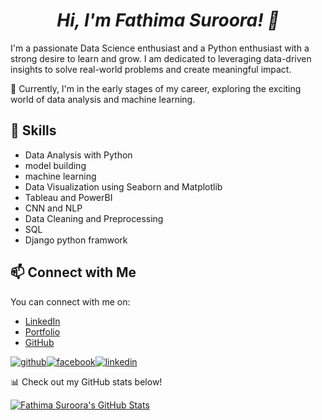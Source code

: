 <h1 align="center"><i>Hi, I'm Fathima Suroora! 👋</i></h1>

I'm a passionate Data Science enthusiast and a Python enthusiast with a strong desire to learn and grow. I am dedicated to leveraging data-driven insights to solve real-world problems and create meaningful impact. 

🌱 Currently, I'm in the early stages of my career, exploring the exciting world of data analysis and machine learning.

## 🔧 Skills

- Data Analysis with Python
- model building
- machine learning
- Data Visualization using Seaborn and Matplotlib
- Tableau and PowerBI
- CNN and NLP
- Data Cleaning and Preprocessing
- SQL
- Django python framwork

## 📫 Connect with Me

You can connect with me on:

- [LinkedIn](https://www.linkedin.com/in/fathima-suroora-7a6716199)
- [Portfolio](https://surooraportfolio.pythonanywhere.com)
- [GitHub](https://github.com/suroora)
  
[![github](https://cloud.githubusercontent.com/assets/17016297/18839843/0e06a67a-83d2-11e6-993a-b35a182500e0.png)][1][![facebook](https://cloud.githubusercontent.com/assets/17016297/18839836/0a06deb4-83d2-11e6-8078-1d0974af0f63.png)][2][![linkedin](https://cloud.githubusercontent.com/assets/17016297/18839848/0fc7e74e-83d2-11e6-8c6a-277fc9d6e067.png)][3]

[1]: http://www.github.com/your_contact_info
[2]: https://www.linkedin.com/in/your_contact_info
[3]: https://www.facebook.com/your_contact_info





📊 Check out my GitHub stats below!

[![Fathima Suroora's GitHub Stats](https://github-readme-stats.vercel.app/api?username=suroora&show_icons=true&theme=radical)](https://github.com/anuraghazra/github-readme-stats)

<!---
suroora/suroora is a ✨ special ✨ repository because its `README.md` (this file) appears on your GitHub profile.
You can click the Preview link to take a look at your changes.
--->
